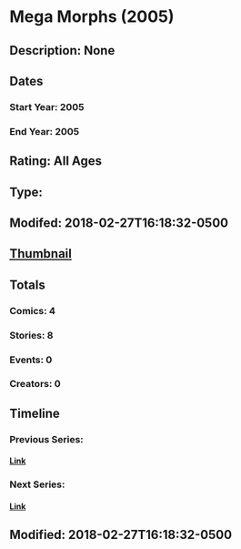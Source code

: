 # Mega Morphs (2005)
## Description: None
## Dates
### Start Year: 2005
### End Year: 2005
## Rating: All Ages
## Type: 
## Modifed: 2018-02-27T16:18:32-0500
## [Thumbnail](http://i.annihil.us/u/prod/marvel/i/mg/5/c0/5a95cb108b052.jpg)
## Totals
### Comics: 4
### Stories: 8
### Events: 0
### Creators: 0
## Timeline
### Previous Series: 
#### [Link]()
### Next Series: 
#### [Link]()
## Modified: 2018-02-27T16:18:32-0500